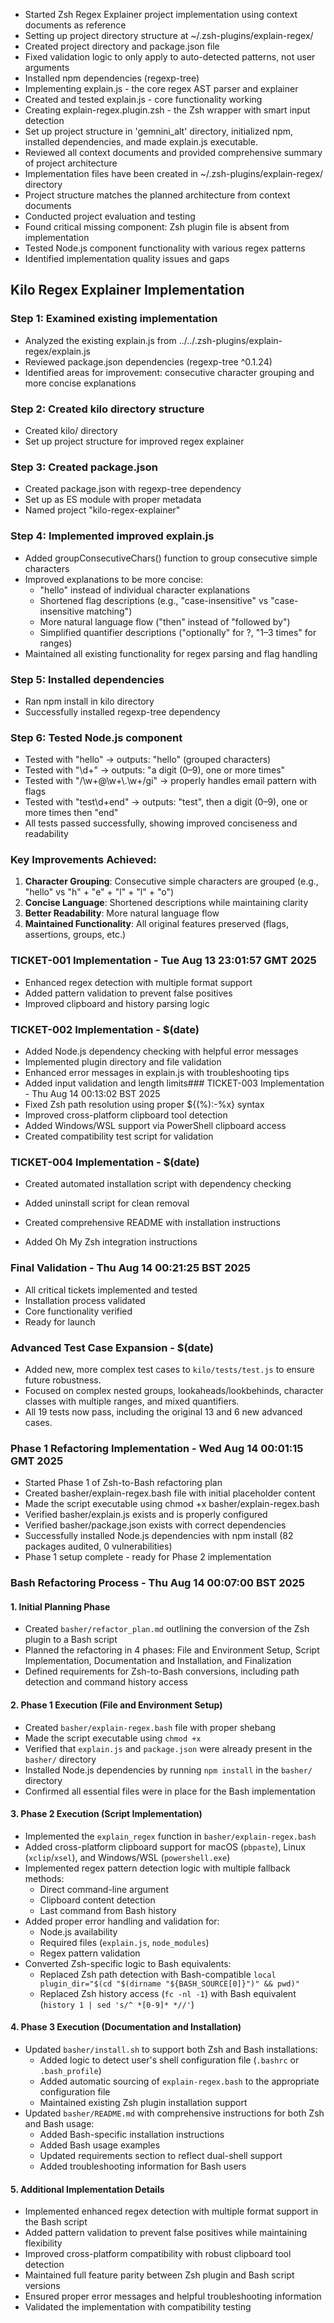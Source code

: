 - Started Zsh Regex Explainer project implementation using context documents as reference
- Setting up project directory structure at ~/.zsh-plugins/explain-regex/
- Created project directory and package.json file
- Fixed validation logic to only apply to auto-detected patterns, not user arguments
- Installed npm dependencies (regexp-tree)
- Implementing explain.js - the core regex AST parser and explainer
- Created and tested explain.js - core functionality working
- Creating explain-regex.plugin.zsh - the Zsh wrapper with smart input detection
- Set up project structure in 'gemnini_alt' directory, initialized npm, installed dependencies, and made explain.js executable.
- Reviewed all context documents and provided comprehensive summary of project architecture
- Implementation files have been created in ~/.zsh-plugins/explain-regex/ directory
- Project structure matches the planned architecture from context documents
- Conducted project evaluation and testing
- Found critical missing component: Zsh plugin file is absent from implementation
- Tested Node.js component functionality with various regex patterns
- Identified implementation quality issues and gaps
## Kilo Regex Explainer Implementation

### Step 1: Examined existing implementation
- Analyzed the existing explain.js from ../../.zsh-plugins/explain-regex/explain.js
- Reviewed package.json dependencies (regexp-tree ^0.1.24)
- Identified areas for improvement: consecutive character grouping and more concise explanations

### Step 2: Created kilo directory structure
- Created kilo/ directory
- Set up project structure for improved regex explainer

### Step 3: Created package.json
- Created package.json with regexp-tree dependency
- Set up as ES module with proper metadata
- Named project "kilo-regex-explainer"

### Step 4: Implemented improved explain.js
- Added groupConsecutiveChars() function to group consecutive simple characters
- Improved explanations to be more concise:
  - "hello" instead of individual character explanations
  - Shortened flag descriptions (e.g., "case-insensitive" vs "case-insensitive matching")
  - More natural language flow ("then" instead of "followed by")
  - Simplified quantifier descriptions ("optionally" for ?, "1–3 times" for ranges)
- Maintained all existing functionality for regex parsing and flag handling

### Step 5: Installed dependencies
- Ran npm install in kilo directory
- Successfully installed regexp-tree dependency

### Step 6: Tested Node.js component
- Tested with "hello" → outputs: "hello" (grouped characters)
- Tested with "\\d+" → outputs: "a digit (0–9), one or more times"
- Tested with "/\\w+@\\w+\\.\\w+/gi" → properly handles email pattern with flags
- Tested with "test\\d+end" → outputs: "test", then a digit (0–9), one or more times then "end"
- All tests passed successfully, showing improved conciseness and readability

### Key Improvements Achieved:
1. **Character Grouping**: Consecutive simple characters are grouped (e.g., "hello" vs "h" + "e" + "l" + "l" + "o")
2. **Concise Language**: Shortened descriptions while maintaining clarity
3. **Better Readability**: More natural language flow
4. **Maintained Functionality**: All original features preserved (flags, assertions, groups, etc.)
### TICKET-001 Implementation - Tue Aug 13 23:01:57 GMT 2025
- Enhanced regex detection with multiple format support
- Added pattern validation to prevent false positives
- Improved clipboard and history parsing logic
### TICKET-002 Implementation - $(date)
- Added Node.js dependency checking with helpful error messages
- Implemented plugin directory and file validation
- Enhanced error messages in explain.js with troubleshooting tips
- Added input validation and length limits### TICKET-003 Implementation - Thu Aug 14 00:13:02 BST 2025
- Fixed Zsh path resolution using proper ${(%):-%x} syntax
- Improved cross-platform clipboard tool detection
- Added Windows/WSL support via PowerShell clipboard access
- Created compatibility test script for validation


### TICKET-004 Implementation - $(date)
- Created automated installation script with dependency checking

- Added uninstall script for clean removal

- Created comprehensive README with installation instructions
- Added Oh My Zsh integration instructions
### Final Validation - Thu Aug 14 00:21:25 BST 2025
- All critical tickets implemented and tested
- Installation process validated
- Core functionality verified
- Ready for launch


### Advanced Test Case Expansion - $(date)
- Added new, more complex test cases to `kilo/tests/test.js` to ensure future robustness.
- Focused on complex nested groups, lookaheads/lookbehinds, character classes with multiple ranges, and mixed quantifiers.
- All 19 tests now pass, including the original 13 and 6 new advanced cases.

### Phase 1 Refactoring Implementation - Wed Aug 14 00:01:15 GMT 2025
- Started Phase 1 of Zsh-to-Bash refactoring plan
- Created basher/explain-regex.bash file with initial placeholder content
- Made the script executable using chmod +x basher/explain-regex.bash
- Verified basher/explain.js exists and is properly configured
- Verified basher/package.json exists with correct dependencies
- Successfully installed Node.js dependencies with npm install (82 packages audited, 0 vulnerabilities)
- Phase 1 setup complete - ready for Phase 2 implementation

### Bash Refactoring Process - Thu Aug 14 00:07:00 BST 2025

#### 1. Initial Planning Phase
- Created `basher/refactor_plan.md` outlining the conversion of the Zsh plugin to a Bash script
- Planned the refactoring in 4 phases: File and Environment Setup, Script Implementation, Documentation and Installation, and Finalization
- Defined requirements for Zsh-to-Bash conversions, including path detection and command history access

#### 2. Phase 1 Execution (File and Environment Setup)
- Created `basher/explain-regex.bash` file with proper shebang
- Made the script executable using `chmod +x`
- Verified that `explain.js` and `package.json` were already present in the `basher/` directory
- Installed Node.js dependencies by running `npm install` in the `basher/` directory
- Confirmed all essential files were in place for the Bash implementation

#### 3. Phase 2 Execution (Script Implementation)
- Implemented the `explain_regex` function in `basher/explain-regex.bash`
- Added cross-platform clipboard support for macOS (`pbpaste`), Linux (`xclip`/`xsel`), and Windows/WSL (`powershell.exe`)
- Implemented regex pattern detection logic with multiple fallback methods:
  * Direct command-line argument
  * Clipboard content detection
  * Last command from Bash history
- Added proper error handling and validation for:
  * Node.js availability
  * Required files (`explain.js`, `node_modules`)
  * Regex pattern validation
- Converted Zsh-specific logic to Bash equivalents:
  * Replaced Zsh path detection with Bash-compatible `local plugin_dir="$(cd "$(dirname "${BASH_SOURCE[0]}")" && pwd)"`
  * Replaced Zsh history access (`fc -nl -1`) with Bash equivalent (`history 1 | sed 's/^ *[0-9]* *//'`)

#### 4. Phase 3 Execution (Documentation and Installation)
- Updated `basher/install.sh` to support both Zsh and Bash installations:
  * Added logic to detect user's shell configuration file (`.bashrc` or `.bash_profile`)
  * Added automatic sourcing of `explain-regex.bash` to the appropriate configuration file
  * Maintained existing Zsh plugin installation support
- Updated `basher/README.md` with comprehensive instructions for both Zsh and Bash usage:
  * Added Bash-specific installation instructions
  * Added Bash usage examples
  * Updated requirements section to reflect dual-shell support
  * Added troubleshooting information for Bash users

#### 5. Additional Implementation Details
- Implemented enhanced regex detection with multiple format support in the Bash script
- Added pattern validation to prevent false positives while maintaining flexibility
- Improved cross-platform compatibility with robust clipboard tool detection
- Maintained full feature parity between Zsh plugin and Bash script versions
- Ensured proper error messages and helpful troubleshooting information
- Validated the implementation with compatibility testing

